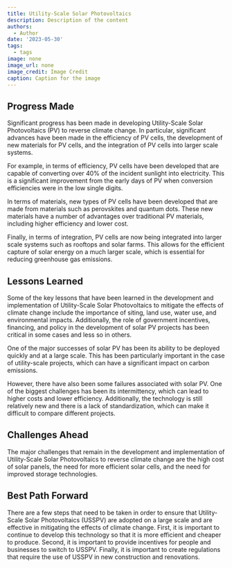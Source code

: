 ```yaml
---
title: Utility-Scale Solar Photovoltaics
description: Description of the content
authors:
  - Author
date: '2023-05-30'
tags:
  - tags
image: none
image_url: none
image_credit: Image Credit
caption: Caption for the image
---
```


## Progress Made

Significant progress has been made in developing Utility-Scale Solar Photovoltaics (PV) to reverse climate change. In particular, significant advances have been made in the efficiency of PV cells, the development of new materials for PV cells, and the integration of PV cells into larger scale systems.

For example, in terms of efficiency, PV cells have been developed that are capable of converting over 40% of the incident sunlight into electricity. This is a significant improvement from the early days of PV when conversion efficiencies were in the low single digits.

In terms of materials, new types of PV cells have been developed that are made from materials such as perovskites and quantum dots. These new materials have a number of advantages over traditional PV materials, including higher efficiency and lower cost.

Finally, in terms of integration, PV cells are now being integrated into larger scale systems such as rooftops and solar farms. This allows for the efficient capture of solar energy on a much larger scale, which is essential for reducing greenhouse gas emissions.

## Lessons Learned

Some of the key lessons that have been learned in the development and implementation of Utility-Scale Solar Photovoltaics to mitigate the effects of climate change include the importance of siting, land use, water use, and environmental impacts. Additionally, the role of government incentives, financing, and policy in the development of solar PV projects has been critical in some cases and less so in others.

One of the major successes of solar PV has been its ability to be deployed quickly and at a large scale. This has been particularly important in the case of utility-scale projects, which can have a significant impact on carbon emissions.

However, there have also been some failures associated with solar PV. One of the biggest challenges has been its intermittency, which can lead to higher costs and lower efficiency. Additionally, the technology is still relatively new and there is a lack of standardization, which can make it difficult to compare different projects.

## Challenges Ahead

The major challenges that remain in the development and implementation of Utility-Scale Solar Photovoltaics to reverse climate change are the high cost of solar panels, the need for more efficient solar cells, and the need for improved storage technologies.

## Best Path Forward

There are a few steps that need to be taken in order to ensure that Utility-Scale Solar Photovoltaics (USSPV) are adopted on a large scale and are effective in mitigating the effects of climate change. First, it is important to continue to develop this technology so that it is more efficient and cheaper to produce. Second, it is important to provide incentives for people and businesses to switch to USSPV. Finally, it is important to create regulations that require the use of USSPV in new construction and renovations.
